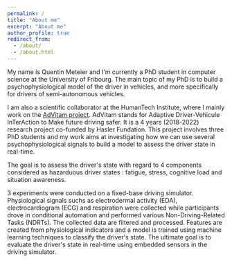 ```yaml
---
permalink: /
title: "About me"
excerpt: "About me"
author_profile: true
redirect_from: 
  - /about/
  - /about.html
---
```


My name is Quentin Meteier and I'm currently a PhD student in computer science at the University of Fribourg. The main topic of my PhD is to build a psychophysiological model of the driver in vehicles, and more specifically for drivers of semi-autonomous vehicles.

I am also a scientific collaborator at the HumanTech Institute, where I mainly work on the [AdVitam project](http://advitam.humantech.institute/). AdVitam stands for Adaptive Driver-Vehicule InTerAction to Make future driving safer. It is a 4 years (2018-2022) research project co-funded by Hasler Fundation. This project involves three PhD students and my work aims at investigating how we can use several psychophysiological signals to build a model to assess the driver state in real-time.

The goal is to assess the driver's state with regard to 4 components considered as hazarduous driver states : fatigue, stress, cognitive load and situation awareness.

3 experiments were conducted on a fixed-base driving simulator. Physiological signals suchs as electrodermal activity (EDA), electrocardiogram (ECG) and respiration were collected while participants drove in conditional automation and performed various Non-Driving-Related Tasks (NDRTs). The collected data are filtered and processed. Features are created from physiological indicators and a model is trained using machine learning techniques to classify the driver's state. The ultimate goal is to evaluate the driver's state in real-time using embedded sensors in the driving simulator. 